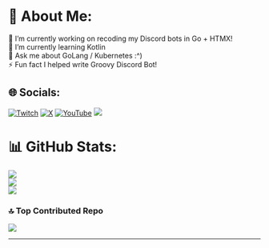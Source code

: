 # 💫 About Me:
🔭 I’m currently working on recoding my Discord bots in Go + HTMX!<br>
🌱 I’m currently learning Kotlin<br>
💬 Ask me about GoLang / Kubernetes :^)<br>
⚡ Fun fact I helped write Groovy Discord Bot!

## 🌐 Socials:
[![Twitch](https://img.shields.io/badge/Twitch-%239146FF.svg?logo=Twitch&logoColor=white)](https://twitch.tv/txj__)
[![X](https://img.shields.io/badge/X-black.svg?logo=X&logoColor=white)](https://x.com/treexxjay)
[![YouTube](https://img.shields.io/badge/YouTube-%23FF0000.svg?logo=YouTube&logoColor=white)](https://youtube.com/@TXJ69)
![](https://komarev.com/ghpvc/?username=txj-xyz&label=Profile%20views&color=0e75b6&style=flat)

# 📊 GitHub Stats:
![](https://github-readme-stats.vercel.app/api?username=txj-xyz&theme=dark&hide_border=false&include_all_commits=true&count_private=true)<br/>
![](https://github-readme-streak-stats.herokuapp.com/?user=txj-xyz&theme=dark&hide_border=false)<br/>
![](https://github-readme-stats.vercel.app/api/top-langs/?username=txj-xyz&theme=dark&hide_border=false&include_all_commits=true&count_private=true&layout=compact)

### 🔝 Top Contributed Repo
![](https://github-contributor-stats.vercel.app/api?username=txj-xyz&limit=5&theme=dark&combine_all_yearly_contributions=true)

---

